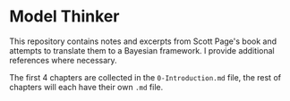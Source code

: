 # Model Thinker

This repository contains notes and excerpts from Scott Page's book and attempts to translate them to a Bayesian framework. I provide additional references where necessary.

The first 4 chapters are collected in the `0-Introduction.md` file, the rest of chapters will each have their own `.md` file.


